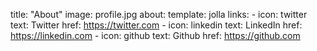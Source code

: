 title: "About"
image: profile.jpg
about:
  template: jolla
  links:
    - icon: twitter
      text: Twitter
      href: https://twitter.com
    - icon: linkedin
      text: LinkedIn
      href: https://linkedin.com
    - icon: github
      text: Github
      href: https://github.com
